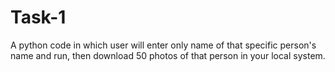 # Task-1
A python code in which user will enter only name of that specific person's name and run, then download 50 photos of that person in your local system.
